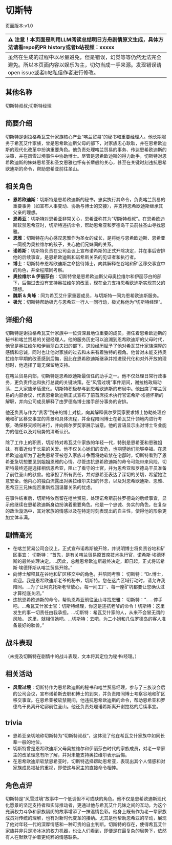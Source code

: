 # 切斯特
页面版本:v1.0
 

| :warning: 注意！本页面是利用LLM阅读总结明日方舟剧情原文生成，具体方法请看repo的PR history或者b站视频：xxxxx           |
|:----------------------------|
| 虽然在生成的过程中以尽量避免，但是错误，幻觉等等仍然无法完全避免。所以本页面内容以娱乐为主，切勿当成一手来源。发现错误请open issue或者b站私信作者进行修改。|



## 其他名称
切斯特叔叔;切斯特经理
## 简要介绍
切斯特是谢拉格希瓦艾什家族核心产业“喀兰贸易”的秘书和重要经理人。他长期服务于希瓦艾什家族，曾是恩希欧迪斯父母的部下，对家族忠心耿耿，并在恩希欧迪斯的现代化改革中扮演重要角色。他负责处理喀兰贸易的事务、传达恩希欧迪斯的决策，并在风雪过境事件中协助博士。尽管是恩希欧迪斯的得力助手，切斯特对恩希欧迪斯的妹妹恩希亚和圣女恩雅也怀有长辈般的关心，甚至在关键时刻违抗恩希欧迪斯的命令，帮助恩希亚前往圣山。
## 相关角色
-   **恩希欧迪斯**：切斯特是恩希欧迪斯的秘书，忠实执行其命令，负责喀兰贸易的重要事务（如宣布人事变动、协助与博士的交接），并支持恩希欧迪斯继承其父亲的理想。
-   **恩希亚**：切斯特对恩希亚非常关心，恩希亚称其为“切斯特叔叔”。在恩希欧迪斯软禁恩希亚时，切斯特违抗命令，帮助恩希亚和罗德岛干员前往圣山寻找恩雅。
-   **恩雅**：切斯特在内心感叹恩雅作为圣女的成长，是将她与恩希欧迪斯、恩希亚一同视为奥拉维尔的孩子，关心他们兄妹间的关系。
-   **诺希斯**：切斯特负责在公司会议上宣布诺希斯的正式开除决定，并在事后安排他的后续事宜，是恩希欧迪斯和诺希斯关系的见证者和执行者。
-   **博士**：切斯特奉恩希欧迪斯之命接待博士，向其解释在谷地和矿区移交事宜中的角色，并全程陪同考察。
-   **奥拉维尔 & 伊丽莎白**：切斯特曾是恩希欧迪斯父母奥拉维尔和伊丽莎白的部下，后悔过去没有支持奥拉维尔的改革，现在全力支持恩希欧迪斯实现其父的理想。
-   **魏斯 & 角峰**：同为希瓦艾什家重要成员，与切斯特一同为恩希欧迪斯服务。
-   **极光**：切斯特帮助极光与恩希亚一行人一同行动，极光称他为“切斯特经理”。
## 详细介绍
切斯特是谢拉格希瓦艾什家族中一位资深且地位重要的成员，担任着恩希欧迪斯的秘书和喀兰贸易的关键经理人。他的服务历史可以追溯到恩希欧迪斯的父母时代，他曾是奥拉维尔和伊丽莎白夫妇的部下。这段经历赋予了他对希瓦艾什家族深厚的感情和忠诚，同时也让他对家族的过去和未来有着独特的视角。他曾对未能支持奥拉维尔早期的改革感到后悔，因此在恩希欧迪斯继承并推进现代化和对外开放的理想时，他选择了毫无保留地支持。

在喀兰贸易内部，切斯特是恩希欧迪斯最信任的助手之一。他不仅处理日常行政事务，更负责传达和执行总裁的关键决策。在“风雪过境”事件期间，谢拉格政局动荡，三大家族矛盾激化。切斯特积极参与到恩希欧迪斯的布局中。他出席了喀兰贸易的内部会议，代表恩希欧迪斯正式宣布了前首席技术执行官诺希斯·埃德怀斯的解职，并向公司成员解释了由罗德岛博士接手部分事务的安排。

他还负责与作为“贵客”到来的博士对接，向其解释佩尔罗契家要求博士协助处理谷地和矿区移交事宜的背景和具体流程，并全程陪同博士在希瓦艾什领地内进行考察，确保移交顺利进行，并向佩尔罗契家展示诚意。他的言语显示出对博士专业能力的信任以及对局势的清晰认识。

除了工作上的职责，切斯特对希瓦艾什家族的年轻一代，特别是恩希亚和恩雅姐妹，有着近似于长辈的关爱。他不仅关心她们的安危，也期望她们能够幸福。在恩希欧迪迪斯为了避免恩希亚被卷入家族斗争而将她软禁在宅邸时，切斯特看到了恩希亚急切想要见到姐姐恩雅的心情。尽管违抗恩希欧迪斯的命令可能带来风险，切斯特最终还是选择相信恩希亚，阻止了看守的士官，并为恩希亚和罗德岛干员准备了前往圣山的驮兽。他承担了所有责任，并对恩希亚表达了深切的关切，希望她注意安全。他内心的独白流露出对奥拉维尔夫妇的怀念，以及对恩希欧迪斯、恩雅、恩希亚三兄妹能否重新找回温馨关系的忧虑。

在事件结束后，切斯特依然留在喀兰贸易，处理诺希斯前往罗德岛的后续事宜，显示他继续在恩希欧迪斯身边扮演着重要角色。他是一个忠诚、务实的角色，在复杂的政治漩涡中，其对家族的情感以及在特定时刻表现出的自主性，使得他的形象更加立体丰满。
## 剧情高光
*   在喀兰贸易公司会议上，正式宣布诺希斯被开除，并说明博士将负责谷地和矿区事宜：
    切斯特：“首先，是有关喀兰贸易原首席技术执行官，诺希斯·埃德怀斯的最终处理决定。...因此，总裁恩希欧迪斯最终决定，即日起，正式将诺希斯·埃德怀斯从喀兰贸易开除。”
*   向博士解释其在谷地和矿区移交中的角色，并陪同考察：
    切斯特：“Dr.博士，欢迎。我是恩希欧迪斯老爷的秘书，切斯特。您在这片区域行动时，请允许我陪同。...为了让阿克托斯老爷放心，每一间工厂、每一座矿坑都要让您确认过才算彻底关闭。”
*   违抗恩希欧迪斯的命令，帮助恩希亚前往圣山寻找恩雅：
    切斯特：“......停手吧。...希瓦艾什家士官：切斯特经理，你这是违抗老爷的命令！切斯特：这里发生的事一切责任由我承担。...切斯特：希瓦艾什家的人，从来不会冒无谓的风险。 这里，就相信她吧。...切斯特：去吧，为二小姐和几位罗德岛的客人准备最好的驮兽。”
## 战斗表现
（未提及切斯特在剧情中的战斗表现，文本将其定位为秘书/经理。）
## 相关活动
-   **风雪过境**：切斯特作为恩希欧迪斯的秘书和喀兰贸易经理，参与了三族议会后的公司会议，宣布诺希斯去职和博士的到来，并负责陪同博士考察谷地和矿区移交事宜。在恩希亚被软禁期间，他违抗恩希欧迪斯的命令，帮助恩希亚和罗德岛干员离开宅邸前往圣山。他还负责处理诺希斯离开谢拉格的后续事宜。
## trivia
*   恩希亚亲切地称切斯特为“切斯特叔叔”，这体现了他在希瓦艾什家族中如同长辈一般的地位。
*   切斯特曾是恩希欧迪斯父母奥拉维尔和伊丽莎白时代的家族成员，对老一辈家主的改革理念有所了解，并对未能支持奥拉维尔表示后悔。
*   在恩希欧迪斯软禁恩希亚时，切斯特选择帮助恩希亚，表现出其个人情感和对家族成员福祉的重视，即使这与家主的直接命令相悖。
## 角色点评
切斯特是“风雪过境”故事中一个低调但不可或缺的角色。他不仅是恩希欧迪斯现代化愿景的坚定支持者和实际推动者，更通过他与希瓦艾什兄妹之间的互动，为这个充满权力斗争和家族隔阂的故事增添了一抹温情色彩。他身上既有作为老一辈家族成员对传统的理解，也有对新时代变革的接纳。尤其是他帮助恩希亚的举动，展现了他对年轻一代的深厚情感和一种可贵的自主判断。切斯特的存在，使得希瓦艾什家族并非只是冷冰冰的权力机器，也让人们看到，即便是在最复杂的局势下，依然有人在默默守护着更纯粹的情感联系。